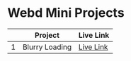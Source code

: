 # Webd Mini Projects
| | Project                   | Live Link |
|-|---------------------------|-----------|
|1| Blurry Loading            | [Live Link](https://black-cat01.github.io/Blurry_Loading/) |

